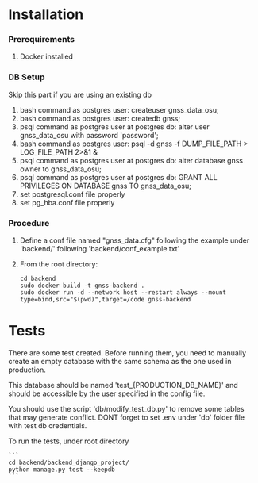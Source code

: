 # Installation

### Prerequirements

1. Docker installed

### DB Setup

Skip this part if you are using an existing db

1. bash command as postgres user: createuser gnss_data_osu;
2. bash command as postgres user: createdb gnss;
3. psql command as postgres user at postgres db: alter user gnss_data_osu with password 'password';
4. bash command as postgres user: psql -d gnss -f DUMP_FILE_PATH > LOG_FILE_PATH 2>&1 &
5. psql command as postgres user at postgres db: alter database gnss owner to gnss_data_osu;
6. psql command as postgres user at postgres db: GRANT ALL PRIVILEGES ON DATABASE gnss TO gnss_data_osu;
7. set postgresql.conf file properly
8. set pg_hba.conf file properly

### Procedure

1. Define a conf file named "gnss_data.cfg" following the example under 'backend/' following 'backend/conf_example.txt'
2. From the root directory:

   ```
   cd backend
   sudo docker build -t gnss-backend .
   sudo docker run -d --network host --restart always --mount type=bind,src="$(pwd)",target=/code gnss-backend
   ```

# Tests

There are some test created. Before running them, you need to manually create an empty database with the same schema as the one used in production.

This database should be named 'test\_{PRODUCTION_DB_NAME}' and should be accessible by the user specified in the config file.

You should use the script 'db/modify_test_db.py' to remove some tables that may generate conflict. DONT forget to
set .env under 'db' folder file with test db credentials.

To run the tests, under root directory

    ```
    cd backend/backend_django_project/
    python manage.py test --keepdb
    ```
